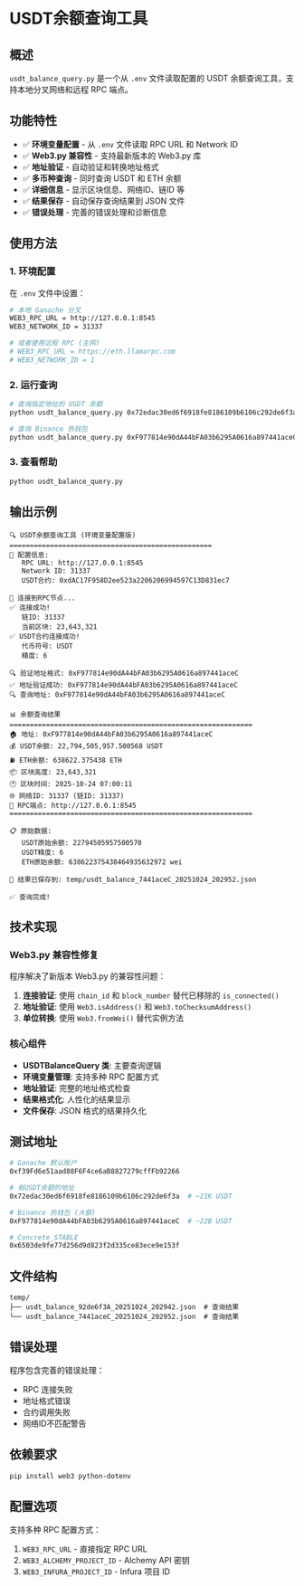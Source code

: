 # USDT余额查询工具

## 概述
`usdt_balance_query.py` 是一个从 `.env` 文件读取配置的 USDT 余额查询工具，支持本地分叉网络和远程 RPC 端点。

## 功能特性

- ✅ **环境变量配置** - 从 `.env` 文件读取 RPC URL 和 Network ID
- ✅ **Web3.py 兼容性** - 支持最新版本的 Web3.py 库
- ✅ **地址验证** - 自动验证和转换地址格式
- ✅ **多币种查询** - 同时查询 USDT 和 ETH 余额
- ✅ **详细信息** - 显示区块信息、网络ID、链ID 等
- ✅ **结果保存** - 自动保存查询结果到 JSON 文件
- ✅ **错误处理** - 完善的错误处理和诊断信息

## 使用方法

### 1. 环境配置
在 `.env` 文件中设置：
```bash
# 本地 Ganache 分叉
WEB3_RPC_URL = http://127.0.0.1:8545
WEB3_NETWORK_ID = 31337

# 或者使用远程 RPC (主网)
# WEB3_RPC_URL = https://eth.llamarpc.com
# WEB3_NETWORK_ID = 1
```

### 2. 运行查询
```bash
# 查询指定地址的 USDT 余额
python usdt_balance_query.py 0x72edac30ed6f6918fe8186109b6106c292de6f3a

# 查询 Binance 热钱包
python usdt_balance_query.py 0xF977814e90dA44bFA03b6295A0616a897441aceC
```

### 3. 查看帮助
```bash
python usdt_balance_query.py
```

## 输出示例

```
🔍 USDT余额查询工具 (环境变量配置版)
==================================================
🔧 配置信息:
   RPC URL: http://127.0.0.1:8545
   Network ID: 31337
   USDT合约: 0xdAC17F958D2ee523a2206206994597C13D831ec7

🔄 连接到RPC节点...
✅ 连接成功!
   链ID: 31337
   当前区块: 23,643,321
✅ USDT合约连接成功!
   代币符号: USDT
   精度: 6

🔍 验证地址格式: 0xF977814e90dA44bFA03b6295A0616a897441aceC
✅ 地址验证成功: 0xF977814e90dA44bFA03b6295A0616a897441aceC
🔍 查询地址: 0xF977814e90dA44bFA03b6295A0616a897441aceC

📊 余额查询结果
============================================================
🏠 地址: 0xF977814e90dA44bFA03b6295A0616a897441aceC
💰 USDT余额: 22,794,505,957.500568 USDT
⛽ ETH余额: 638622.375438 ETH
📦 区块高度: 23,643,321
🕐 区块时间: 2025-10-24 07:00:11
🌐 网络ID: 31337 (链ID: 31337)
🔗 RPC端点: http://127.0.0.1:8545
============================================================

📋 原始数据:
   USDT原始余额: 22794505957500570
   USDT精度: 6
   ETH原始余额: 638622375438464935632972 wei

💾 结果已保存到: temp/usdt_balance_7441aceC_20251024_202952.json

✅ 查询完成!
```

## 技术实现

### Web3.py 兼容性修复
程序解决了新版本 Web3.py 的兼容性问题：

1. **连接验证**: 使用 `chain_id` 和 `block_number` 替代已移除的 `is_connected()`
2. **地址验证**: 使用 `Web3.isAddress()` 和 `Web3.toChecksumAddress()`
3. **单位转换**: 使用 `Web3.fromWei()` 替代实例方法

### 核心组件

- **USDTBalanceQuery 类**: 主要查询逻辑
- **环境变量管理**: 支持多种 RPC 配置方式
- **地址验证**: 完整的地址格式检查
- **结果格式化**: 人性化的结果显示
- **文件保存**: JSON 格式的结果持久化

## 测试地址

```bash
# Ganache 默认账户
0xf39Fd6e51aad88F6F4ce6aB8827279cffFb92266

# 有USDT余额的地址
0x72edac30ed6f6918fe8186109b6106c292de6f3a  # ~21K USDT

# Binance 热钱包 (大额)
0xF977814e90dA44bFA03b6295A0616a897441aceC  # ~22B USDT

# Concrete_STABLE
0x6503de9fe77d256d9d823f2d335ce83ece9e153f
```

## 文件结构

```
temp/
├── usdt_balance_92de6f3A_20251024_202942.json  # 查询结果
└── usdt_balance_7441aceC_20251024_202952.json  # 查询结果
```

## 错误处理

程序包含完善的错误处理：
- RPC 连接失败
- 地址格式错误
- 合约调用失败
- 网络ID不匹配警告

## 依赖要求

```bash
pip install web3 python-dotenv
```

## 配置选项

支持多种 RPC 配置方式：
1. `WEB3_RPC_URL` - 直接指定 RPC URL
2. `WEB3_ALCHEMY_PROJECT_ID` - Alchemy API 密钥
3. `WEB3_INFURA_PROJECT_ID` - Infura 项目 ID